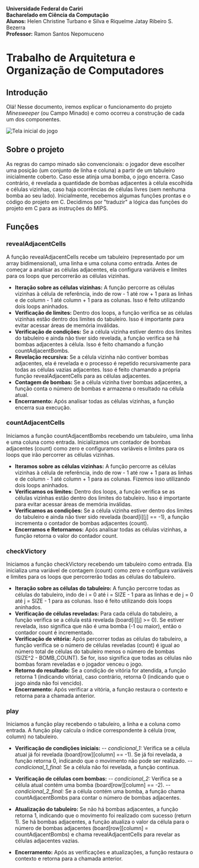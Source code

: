 **Universidade Federal do Cariri**  
**Bacharelado em Ciência da Computação**  
**Alunos:** Helen Christine Turbano e Silva e Riquelme Jatay Ribeiro S. Bezerra  
**Professor:** Ramon Santos Nepomuceno  
# Trabalho de Arquitetura e Organização de Computadores

## Introdução
Olá! Nesse documento, iremos explicar o funcionamento do projeto *Minesweeper* (ou Campo Minado) e como ocorreu a construção de cada um dos componentes.

![Tela inicial do jogo](https://i.postimg.cc/nhZpZSFK/Imagem-do-Whats-App-de-2024-02-20-s-22-14-26-9fd64463.jpg)

## Sobre o projeto
As regras do campo minado são convencionais: o jogador deve escolher uma posição (um conjunto de linha e coluna) a partir de um tabuleiro inicialmente coberto. Caso esse atinja uma bomba, o jogo encerra. Caso contrário, é revelada a quantidade de bombas adjacentes à célula escolhida e células vizinhas, caso haja ocorrências de células livres (sem nenhuma bomba ao seu lado).
Inicialmente, recebemos algumas funções prontas e o código do projeto em C. Decidimos por "traduzir" a lógica das funções do projeto em C para as instruções do MIPS.

## Funções
### revealAdjacentCells

A função revealAdjacentCells recebe um tabuleiro (representado por um array bidimensional), uma linha e uma coluna como entrada. Antes de começar a analisar as células adjacentes, ela configura variáveis e limites para os loops que percorrerão as células vizinhas.

- **Iteração sobre as células vizinhas:** A função percorre as células vizinhas à célula de referência, indo de row - 1 até row + 1 para as linhas e de column - 1 até column + 1 para as colunas. Isso é feito utilizando dois loops aninhados.
- **Verificação de limites:** Dentro dos loops, a função verifica se as células vizinhas estão dentro dos limites do tabuleiro. Isso é importante para evitar acessar áreas de memória inválidas.
- **Verificação de condições:** Se a célula vizinha estiver dentro dos limites do tabuleiro e ainda não tiver sido revelada, a função verifica se há bombas adjacentes à célula. Isso é feito chamando a função countAdjacentBombs.
- **Revelação recursiva:** Se a célula vizinha não contiver bombas adjacentes, ela é revelada e o processo é repetido recursivamente para todas as células vazias adjacentes. Isso é feito chamando a própria função revealAdjacentCells para as células adjacentes.
- **Contagem de bombas:** Se a célula vizinha tiver bombas adjacentes, a função conta o número de bombas e armazena o resultado na célula atual.
- **Encerramento:** Após analisar todas as células vizinhas, a função encerra sua execução.

### 

### countAdjacentCells
Iniciamos a função countAdjacentBombs recebendo um tabuleiro, uma linha e uma coluna como entrada. Inicializamos um contador de bombas adjacentes (count) como zero e configuramos variáveis e limites para os loops que irão percorrer as células vizinhas.

- **Iteramos sobre as células vizinhas:** A função percorre as células vizinhas à célula de referência, indo de row - 1 até row + 1 para as linhas e de column - 1 até column + 1 para as colunas. Fizemos isso utilizando dois loops aninhados.
- **Verificamos os limites:** Dentro dos loops, a função verifica se as células vizinhas estão dentro dos limites do tabuleiro. Isso é importante para evitar acessar áreas de memória inválidas.
- **Verificamos as condições:** Se a célula vizinha estiver dentro dos limites do tabuleiro e ainda não tiver sido revelada (board[i][j] == -1), a função incrementa o contador de bombas adjacentes (count).
- **Encerramos e Retornamos:** Após analisar todas as células vizinhas, a função retorna o valor do contador count.

### checkVictory

Iniciamos a função checkVictory recebendo um tabuleiro como entrada. Ela inicializa uma variável de contagem (count) como zero e configura variáveis e limites para os loops que percorrerão todas as células do tabuleiro.

- **Iteração sobre as células do tabuleiro:** A função percorre todas as células do tabuleiro, indo de i = 0 até i = SIZE - 1 para as linhas e de j = 0 até j = SIZE - 1 para as colunas. Isso é feito utilizando dois loops aninhados.
- **Verificação de células reveladas:** Para cada célula do tabuleiro, a função verifica se a célula está revelada (board[i][j] >= 0). Se estiver revelada, isso significa que não é uma bomba (-1 ou maior), então o contador count é incrementado.
- **Verificação de vitória:** Após percorrer todas as células do tabuleiro, a função verifica se o número de células reveladas (count) é igual ao número total de células do tabuleiro menos o número de bombas (SIZE^2 - BOMB_COUNT). Se for, isso significa que todas as células não bombas foram reveladas e o jogador venceu o jogo.
- **Retorno do resultado:** Se a condição de vitória for atendida, a função retorna 1 (indicando vitória), caso contrário, retorna 0 (indicando que o jogo ainda não foi vencido).
- **Encerramento:** Após verificar a vitória, a função restaura o contexto e retorna para a chamada anterior.

### play

Iniciamos a função play recebendo o tabuleiro, a linha e a coluna como entrada. A função play calcula o índice correspondente à célula (row, column) no tabuleiro.

  

- **Verificação de condições iniciais:**
-- *condicional_1:* Verifica se a célula atual já foi revelada (board[row][column] == -1). Se já foi revelada, a função retorna 0, indicando que o movimento não pode ser realizado.
-- *condicional_1_final:* Se a célula não foi revelada, a função continua.

- **Verificação de células com bombas:**
-- *condicional_2:* Verifica se a célula atual contém uma bomba (board[row][column] == -2).
-- *condicional_2_final:* Se a célula contém uma bomba, a função chama countAdjacentBombs para contar o número de bombas adjacentes.

- **Atualização do tabuleiro:** Se não há bombas adjacentes, a função retorna 1, indicando que o movimento foi realizado com sucesso (return 1).
Se há bombas adjacentes, a função atualiza o valor da célula para o número de bombas adjacentes (board[row][column] = countAdjacentBombs) e chama revealAdjacentCells para revelar as células adjacentes vazias.

- **Encerramento:** Após as verificações e atualizações, a função restaura o contexto e retorna para a chamada anterior.

